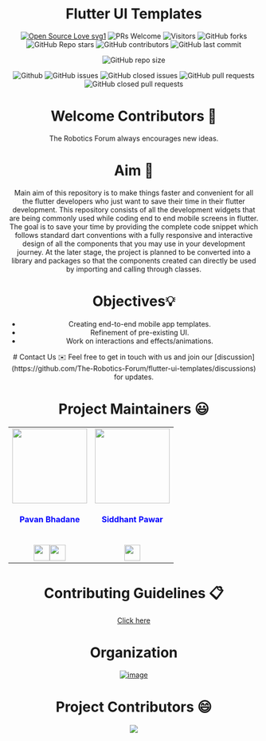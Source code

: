 <div align="center">

# Flutter UI Templates

<p>

[![Open Source Love svg1](https://badges.frapsoft.com/os/v1/open-source.svg?v=103)](https://github.com/ellerbrock/open-source-badges/)
![PRs Welcome](https://img.shields.io/badge/PRs-welcome-brightgreen.svg?style=flat)
![Visitors](https://api.visitorbadge.io/api/visitors?path=The-Robotics-Forum/flutter-ui-templates%20&countColor=%23263759&style=flat)
![GitHub forks](https://img.shields.io/github/forks/The-Robotics-Forum/flutter-ui-templates)
![GitHub Repo stars](https://img.shields.io/github/stars/The-Robotics-Forum/flutter-ui-templates)
![GitHub contributors](https://img.shields.io/github/contributors/The-Robotics-Forum/flutter-ui-templates)
![GitHub last commit](https://img.shields.io/github/last-commit/The-Robotics-Forum/flutter-ui-templates)
  
![GitHub repo size](https://img.shields.io/github/repo-size/The-Robotics-Forum/flutter-ui-templates)

![Github](https://img.shields.io/github/license/The-Robotics-Forum/flutter-ui-templates)
![GitHub issues](https://img.shields.io/github/issues/The-Robotics-Forum/flutter-ui-templates)
![GitHub closed issues](https://img.shields.io/github/issues-closed-raw/The-Robotics-Forum/flutter-ui-templates)
![GitHub pull requests](https://img.shields.io/github/issues-pr/The-Robotics-Forum/flutter-ui-templates)
![GitHub closed pull requests](https://img.shields.io/github/issues-pr-closed/The-Robotics-Forum/flutter-ui-templates)
 </p>
 
# Welcome Contributors 👋
The Robotics Forum always encourages new ideas.

# Aim 🎯
Main aim of this repository is to make things faster and convenient for all the flutter developers who just want to save their time in their flutter development. This repository consists of all the development widgets that are being commonly used while coding end to end mobile screens in flutter. The goal is to save your time by providing the complete code snippet which follows standard dart conventions with a fully responsive and interactive design of all the components that you may use in your development journey. At the later stage, the project is planned to be converted into a library and packages so that the components created can directly be used by importing and calling through classes. 

# Objectives💡

  <div align="center">
    <ul>
      <li>Creating end-to-end mobile app templates.</li>
      <li>Refinement of pre-existing UI.</li>
      <li>Work on interactions and effects/animations.</li>
    </ul>
  </div>
# Contact Us ✉️
Feel free to get in touch with us and join our [discussion](https://github.com/The-Robotics-Forum/flutter-ui-templates/discussions) for updates.

# Project Maintainers 😃

 
<table align="center">
<tr>
<td align="center"><a href="https://github.com/Pavan49719"><img src="https://avatars.githubusercontent.com/u/90468365?v=4" width=150px height=150px /></a></br> <h4  style="color:blue">Pavan Bhadane</h4><br>
<a href="https://www.linkedin.com/in/pavan-bhadane-033b26205/"><img src="https://t0.gstatic.com/images?q=tbn:ANd9GcRMCA3j2A8hfLl9p5UAU5nd9lvqLlNZvqoU4xOsZ192uH4IYS6X" width="32px" height="32px"></a><a href="https://www.linkedin.com/in/pavan-bhadane-033b26205/"><img src="https://t0.gstatic.com/images?q=tbn:ANd9GcRMCA3j2A8hfLl9p5UAU5nd9lvqLlNZvqoU4xOsZ192uH4IYS6X" width="32px" height="32px" padding-left="4px"></a></td>
<td align="center"><a href="https://github.com/SiddhantPawar03"><img src="https://avatars.githubusercontent.com/u/85052056?v=4" width=150px height=150px /></a></br> <h4  style="color:blue">Siddhant Pawar</h4><br>
<a href="https://www.linkedin.com/in/siddhant-pawar-398a05201/"><img src="https://t0.gstatic.com/images?q=tbn:ANd9GcRMCA3j2A8hfLl9p5UAU5nd9lvqLlNZvqoU4xOsZ192uH4IYS6X" width="32px" height="32px"></a></td>
</tr>
</table>
 
# Contributing Guidelines 📋
[Click here](CONTRIBUTING.md)

# Organization
[![image](https://user-images.githubusercontent.com/90468365/178148078-f2740742-9e6d-44e0-aab3-08a74f4aacf1.png)](https://www.vitpunerobotics.com/#/)

# Project Contributors 😄
  
  <a href="https://github.com/The-Robotics-Forum/flutter-ui-templates/graphs/contributors">
<img src="https://contrib.rocks/image?repo=The-Robotics-Forum/flutter-ui-templates" />
</a>

</div>

